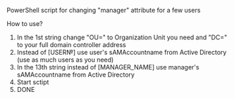 PowerShell script for changing "manager" attribute for a few users

How to use?

1. In the 1st string change "OU=" to Organization Unit you need and "DC=" to your full domain controller address
2. Instead of [USER№] use user's sAMAccountname from Active Directory (use as much users as you need)
3. In the 13th string instead of [MANAGER_NAME] use manager's sAMAccountname from Active Directory
4. Start sctipt
5. DONE
